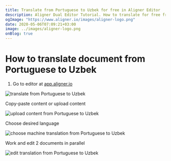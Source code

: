 ```yaml
---
title: Translate from Portuguese to Uzbek for free in Aligner Editor
description: Aligner Dual Editor Tutorial. How to translate for free from Portuguese to Uzbek. Aligner is multilingual document management platform. 
ogImage: "https://www.aligner.io/images/aligner-logo.png"
date: 2020-05-06T07:09:21+03:00
image: ../images/aligner-logo.png
onBlog: true
---
```


# How to translate document from Portuguese to Uzbek

1. Go to editor at [app.aligner.io](https://app.aligner.io "Aligner App web page")

![translate from Portuguese to Uzbek](../aligner-blank-editor.png "translate from Portuguese to Uzbek")

Copy-paste content or upload content

![upload content from Portuguese to Uzbek](../aligner-uploaded-document.png "upload content from Portuguese to Uzbek")

Choose desired language

![choose machine translation from Portuguese to Uzbek](../aligner-language-dropdown.png "choose machine translation from Portuguese to Uzbek")

Work and edit 2 documents in parallel

![edit translation from Portuguese to Uzbek](../aligner-double-sitded-editor.png "edit translation from Portuguese to Uzbek")

